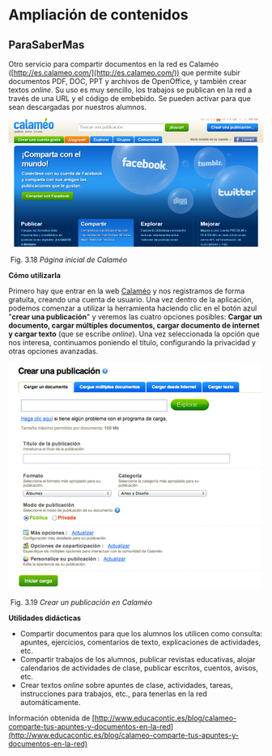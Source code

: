 # Ampliación de contenidos

## ParaSaberMas

Otro servicio para compartir documentos en la red es Calaméo ([http://es.calameo.com/](http://es.calameo.com/)) que permite subir documentos PDF, DOC, PPT y archivos de OpenOffice, y también crear textos _online_. Su uso es muy sencillo, los trabajos se publican en la red a través de una URL y el código de embebido. Se pueden activar para que sean descargadas por nuestros alumnos.


![Página de inicio de Calaméo](img/Calameo.png "Página de inicio de Calaméo")


 Fig. 3.18 _Página inicial de Calaméo_

**Cómo utilizarla**

Primero hay que entrar en la web [Calaméo](http://es.calameo.com/) y nos registramos de forma gratuita, creando una cuenta de usuario. Una vez dentro de la aplicación, podemos comenzar a utilizar la herramienta haciendo clic en el botón azul "**crear una publicación**" y veremos las cuatro opciones posibles: **Cargar un documento, cargar múltiples documentos, cargar documento de internet y cargar texto** (que se escribe _online_). Una vez seleccionada la opción que nos interesa, continuamos poniendo el título, configurando la privacidad y otras opciones avanzadas.


**![Crear una publicación en Calaméo](img/calameo-escritorio.jpg "Crear una publicación en Calaméo")**


 Fig. 3.19 _Crear un publicación en Calaméo_

**Utilidades didácticas**

*   Compartir documentos para que los alumnos los utilicen como consulta: apuntes, ejercicios, comentarios de texto, explicaciones de actividades, etc.
*   Compartir trabajos de los alumnos, publicar revistas educativas, alojar calendarios de actividades de clase, publicar escritos, cuentos, avisos, etc. 
*   Crear textos _online_ sobre apuntes de clase, actividades, tareas, instrucciones para trabajos, etc., para tenerlas en la red automáticamente.

Información obtenida de [http://www.educacontic.es/blog/calameo-comparte-tus-apuntes-y-documentos-en-la-red](http://www.educacontic.es/blog/calameo-comparte-tus-apuntes-y-documentos-en-la-red)

